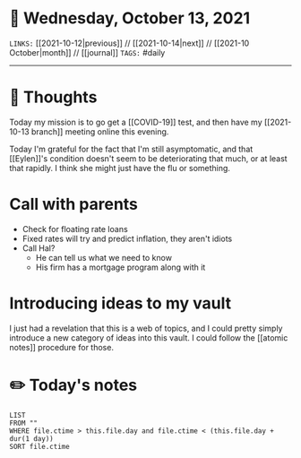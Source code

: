 # 📅 Wednesday, October 13, 2021
`LINKS:` [[2021-10-12|previous]] // [[2021-10-14|next]] // [[2021-10 October|month]] // [[journal]] 
`TAGS:` #daily

---
# 💭 Thoughts
Today my mission is to go get a [[COVID-19]] test, and then have my [[2021-10-13 branch]] meeting online this evening. 

Today I'm grateful for the fact that I'm still asymptomatic, and that [[Eylen]]'s condition doesn't seem to be deteriorating that much, or at least that rapidly. I think she might just have the flu or something. 

# Call with parents
- Check for floating rate loans
- Fixed rates will try and predict inflation, they aren't idiots
- Call Hal?
	- He can tell us what we need to know
	- His firm has a mortgage program along with it

# Introducing ideas to my vault
I just had a revelation that this is a web of topics, and I could pretty simply introduce a new category of ideas into this vault. I could follow the [[atomic notes]] procedure for those. 

# ✏️ Today's notes
```dataview
LIST 
FROM ""
WHERE file.ctime > this.file.day and file.ctime < (this.file.day + dur(1 day))
SORT file.ctime
```
